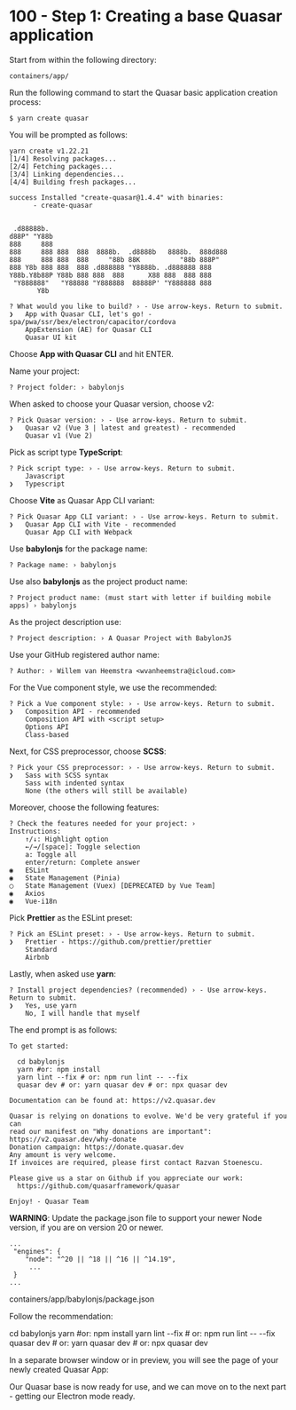 # 100 - Step 1: Creating a base Quasar application

Start from within the following directory:

```containers/app/```

Run the following command to start the Quasar basic application creation process:

```
$ yarn create quasar
```

You will be prompted as follows:

```
yarn create v1.22.21
[1/4] Resolving packages...
[2/4] Fetching packages...
[3/4] Linking dependencies...
[4/4] Building fresh packages...

success Installed "create-quasar@1.4.4" with binaries:
      - create-quasar


 .d88888b.
d88P" "Y88b
888     888
888     888 888  888  8888b.  .d8888b   8888b.  888d888
888     888 888  888     "88b 88K          "88b 888P"
888 Y8b 888 888  888 .d888888 "Y8888b. .d888888 888
Y88b.Y8b88P Y88b 888 888  888      X88 888  888 888
 "Y888888"   "Y88888 "Y888888  88888P' "Y888888 888
       Y8b

? What would you like to build? › - Use arrow-keys. Return to submit.
❯   App with Quasar CLI, let's go! - spa/pwa/ssr/bex/electron/capacitor/cordova
    AppExtension (AE) for Quasar CLI
    Quasar UI kit
```

Choose **App with Quasar CLI** and hit ENTER.

Name your project:

```
? Project folder: › babylonjs
```

When asked to choose your Quasar version, choose v2:

```
? Pick Quasar version: › - Use arrow-keys. Return to submit.
❯   Quasar v2 (Vue 3 | latest and greatest) - recommended
    Quasar v1 (Vue 2)
```

Pick as script type **TypeScript**:

```
? Pick script type: › - Use arrow-keys. Return to submit.
    Javascript
❯   Typescript
```

Choose **Vite** as Quasar App CLI variant:

```
? Pick Quasar App CLI variant: › - Use arrow-keys. Return to submit.
❯   Quasar App CLI with Vite - recommended
    Quasar App CLI with Webpack
```

Use **babylonjs** for the package name:

```
? Package name: › babylonjs
```

Use also **babylonjs** as the project product name:

```
? Project product name: (must start with letter if building mobile apps) › babylonjs
```

As the project description use:

```
? Project description: › A Quasar Project with BabylonJS
```

Use your GitHub registered author name:

```
? Author: › Willem van Heemstra <wvanheemstra@icloud.com>
```

For the Vue component style, we use the recommended:

```
? Pick a Vue component style: › - Use arrow-keys. Return to submit.
❯   Composition API - recommended
    Composition API with <script setup>
    Options API
    Class-based
```

Next, for CSS preprocessor, choose **SCSS**:

```
? Pick your CSS preprocessor: › - Use arrow-keys. Return to submit.
❯   Sass with SCSS syntax
    Sass with indented syntax
    None (the others will still be available)
```

Moreover, choose the following features:

```
? Check the features needed for your project: ›  
Instructions:
    ↑/↓: Highlight option
    ←/→/[space]: Toggle selection
    a: Toggle all
    enter/return: Complete answer
◉   ESLint
◉   State Management (Pinia)
◯   State Management (Vuex) [DEPRECATED by Vue Team]
◉   Axios
◉   Vue-i18n
```

Pick **Prettier** as the ESLint preset:

```
? Pick an ESLint preset: › - Use arrow-keys. Return to submit.
❯   Prettier - https://github.com/prettier/prettier
    Standard
    Airbnb
```

Lastly, when asked use **yarn**:

```
? Install project dependencies? (recommended) › - Use arrow-keys. Return to submit.
❯   Yes, use yarn
    No, I will handle that myself
```

The end prompt is as follows:

```
To get started:

  cd babylonjs
  yarn #or: npm install
  yarn lint --fix # or: npm run lint -- --fix
  quasar dev # or: yarn quasar dev # or: npx quasar dev

Documentation can be found at: https://v2.quasar.dev

Quasar is relying on donations to evolve. We'd be very grateful if you can
read our manifest on "Why donations are important": https://v2.quasar.dev/why-donate
Donation campaign: https://donate.quasar.dev
Any amount is very welcome.
If invoices are required, please first contact Razvan Stoenescu.

Please give us a star on Github if you appreciate our work:
  https://github.com/quasarframework/quasar

Enjoy! - Quasar Team
```

**WARNING**: Update the package.json file to support your newer Node version, if you are on version 20 or newer.

```
...
 "engines": {
    "node": "^20 || ^18 || ^16 || ^14.19",
     ...
 }    
...
```
containers/app/babylonjs/package.json

Follow the recommendation:

  cd babylonjs
  yarn #or: npm install
  yarn lint --fix # or: npm run lint -- --fix
  quasar dev # or: yarn quasar dev # or: npx quasar dev

In a separate browser window or in preview, you will see the page of your newly created Quasar App:



Our Quasar base is now ready for use, and we can move on to the next part - getting our Electron mode ready.